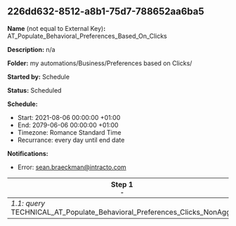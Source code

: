 ## 226dd632-8512-a8b1-75d7-788652aa6ba5

**Name** (not equal to External Key)**:** AT_Populate_Behavioral_Preferences_Based_On_Clicks

**Description:** n/a

**Folder:** my automations/Business/Preferences based on Clicks/

**Started by:** Schedule

**Status:** Scheduled

**Schedule:**

* Start: 2021-08-06 00:00:00 +01:00
* End: 2079-06-06 00:00:00 +01:00
* Timezone: Romance Standard Time
* Recurrance: every day until end date

**Notifications:**

* Error: sean.braeckman@intracto.com

| Step 1<br>_<small>-</small>_ | Step 2<br>_<small>-</small>_ | Step 3<br>_<small>-</small>_ |
| --- | --- | --- |
| _1.1: query_<br>TECHNICAL_AT_Populate_Behavioral_Preferences_Clicks_NonAggr | _2.1: query_<br>TECHNICAL_AT_Populate_Behavioral_Preferences_Clicks_Aggregated | _3.1: query_<br>AT_Populate_Behavioral_Preferences_Based_On_Clicks |
